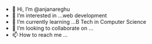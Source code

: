 - 👋 Hi, I’m @anjanareghu
- 👀 I’m interested in ...web development
- 🌱 I’m currently learning ...B Tech in Computer Science
- 💞️ I’m looking to collaborate on ...
- 📫 How to reach me ...

<!---
anjanareghu/anjanareghu is a ✨ special ✨ repository because its `README.md` (this file) appears on your GitHub profile.
You can click the Preview link to take a look at your changes.
--->
